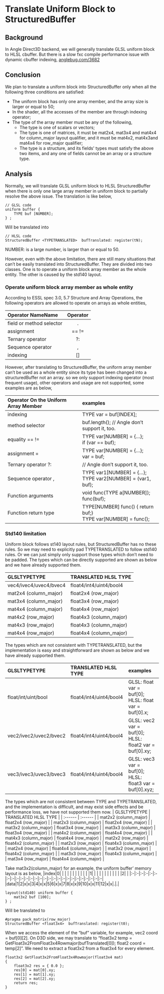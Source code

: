 # Translate Uniform Block to StructuredBuffer

## Background
In Angle Direct3D backend, we will generally translate GLSL uniform block to HLSL cbuffer. But there is a slow fxc compile performance issue with dynamic cbuffer indexing, [anglebug.com/3682](https://bugs.chromium.org/p/angleproject/issues/detail?id=3682)

## Conclusion
We plan to translate a uniform block into StructuredBuffer only when all the following three conditions are satisfied:
* The uniform block has only one array member, and the array size is larger or equal to 50;
* In the shader, all the accesses of the member are through indexing operator;
* The type of the array member must be any of the following,
  * The type is one of scalars or vectors;
  * The type is one of matrices, it must be mat2x4, mat3x4 and mat4x4 for column_major layout qualifier, and it must be mat4x2, mat4x3and mat4x4 for row_major qualifier;
  * The type is a structure, and its fields' types must satisfy the above two items, and any one of fields cannot be an array or a structure type.

## Analysis
Normally, we will translate GLSL uniform block to HLSL StructuredBuffer when there is only one large array member in uniform block to partially resolve the above issue. The translation is like below,
```
// GLSL code
uniform buffer {
	TYPE buf [NUMBER];
} ;
```
Will be translated into
```
// HLSL code
StructuredBuffer <TYPETRANSLATED>  bufTranslated: register(tN);
```

NUMBER: is a large number, is larger than or equal to 50.

However, even with the above limitation, there are still many situations that can’t be easily translated into StructuredBuffer. They are divided into two classes. One is to operate a uniform block array member as the whole entity. The other is caused by the std140 layout.

### Operate uniform block array member as whole entity
According to ESSL spec 3.0, 5.7 Structure and Array Operations,  the following operators are allowed to operate on arrays as whole entities,

|  Operator NameName         |    Operator    |
|  :----------------         |    :------:    |
|  field or method selector  |        .       |
|  assignment                |     ==  !=     |
|  Ternary operator          |       ?:       |
|  Sequence operator         |       ,        |
|  indexing                  |       []       |

However, after translating to StructuredBuffer, the uniform array member can’t be used as a whole entity since its type has been changed into a structuredBuffer not an array.
so we only support  indexing operator (most frequent usage), other operators and usage are not supported, some examples are as below,

|    Operator On the Uniform Array Member    |         examples          |
|              :----------------             |         :------           |
|    indexing                                |   TYPE var = buf[INDEX];  |
|    method selector                         |   buf.length();   // Angle don’t support it, too. |
|    equality == !=                          |   TYPE var[NUMBER] = {…}; <br> if (var == buf);   |
|    assignment =                            |   TYPE var[NUMBER] = {…}; <br> var = buf;         |
|    Ternary operator ?:                     |   // Angle don’t support it, too.                 |
|    Sequence operator ,                     |   TYPE var1[NUMBER] = {…}; <br> TYPE var2[NUMBER] = (var1, buf);      |
|    Function arguments                      |   void func(TYPE a[NUMBER]); <br> func(buf);                          |
|    Function return type                    |   TYPE[NUMBER] func() { return buf;}  <br> TYPE var[NUMBER] = func(); |

### Std140 limitation
Uniform block follows st140 layout rules, but StructuredBuffer has no these rules. So we may need to explicitly pad TYPETRANSLATED to follow std140 rules. Or we can just simply only support those types which don’t need to be padded.
The types which can be directly supported are shown as below and we have already supported them.

|         GLSLTYPETYPE       |     TRANSLATED HLSL TYPE      |
|         :------            |          :------              |
|   vec4/ivec4/uvec4/bvec4   |     float4/int4/uint4/bool4   |
|   mat2x4 (column_major)    |     float2x4 (row_major)      |
|   mat3x4 (column_major)    |     float3x4 (row_major)      |
|   mat4x4 (column_major)    |     float4x4 (row_major)      |
|   mat4x2 (row_major)       |     float4x3 (column_major)   |
|   mat4x3 (row_major)       |     float4x3 (column_major)   |
|   mat4x4 (row_major)       |     float4x4 (column_major)   |

The types which are not consistent with TYPETRANSLATED, but the implementation is easy and straightforward are shown as below and we have already supported them.

|         GLSLTYPETYPE       |     TRANSLATED HLSL TYPE      |     examples        |
|         :------            |          :------              |     :------         |
|   float/int/uint/bool      |     float4/int4/uint4/bool4   | GLSL: float var = buf[0]; <br> HLSL: float var = buf[0].x;  |
|   vec2/ivec2/uvec2/bvec2   |     float4/int4/uint4/bool4   | GLSL: vec2 var = buf[0]; <br> HLSL: float2 var = buf[0].xy; |
|   vec3/ivec3/uvec3/bvec3   |     float4/int4/uint4/bool4   | GLSL: vec3 var = buf[0]; <br> HLSL: float3 var = buf[0].xyz;|

The types which are not consistent between TYPE and TYPETRANSLATED, and the implementation is difficult, and may exist side effects and be performance loss, we have not supported them now.
|         GLSLTYPETYPE       |     TRANSLATED HLSL TYPE      |
|         :------            |          :------              |
|   mat2x2 (column_major)    |     float2x4 (row_major)      |
|   mat2x3 (column_major)    |     float2x4 (row_major)      |
|   mat3x2 (column_major)    |     float3x4 (row_major)      |
|   mat3x3 (column_major)    |     float3x4 (row_major)      |
|   mat4x2 (column_major)    |     float4x4 (row_major)      |
|   mat4x3 (column_major)    |     float4x4 (row_major)      |
|   mat2x2 (row_major)       |     float4x2 (column_major)   |
|   mat2x3 (row_major)       |     float4x3 (column_major)   |
|   mat2x4 (row_major)       |     float4x4 (column_major)   |
|   mat3x2 (row_major)       |     float4x2 (column_major)   |
|   mat3x3 (row_major)       |     float4x3 (column_major)   |
|   mat3x4 (row_major)       |     float4x4 (column_major)   |


Take mat3x2(column_major) for an example, the uniform buffer’ memory layout is as below,
|index|0| | | | | | | | | | | |1| | | | | | | | | | | |2| |
|:-|:-|:-|:-|:-|:-|:-|:-|:-|:-|:-|:-|:-|:-|:-|:-|:-|:-|:-|:-|:-|:-|:-|:-|:-|:-|:-|
|data|1|2|x|x|3|4|x|x|5|6|x|x|7|8|x|x|9|10|x|x|11|12|x|x|.|.|

```
layout(std140) uniform buffer {
	mat3x2 buf [100];
} ;
```
Will be translated to

```
#pragma pack_matrix(row_major)
StructuredBuffer <float3x4>  bufTranslated: register(t0);
```

When we access the element of the “buf” variable, for example, vec2 coord = buf[0][2]. On D3D side, we may translate to “float3x2 temp = GetFloat3x2FromFloat3x4Rowmajor(bufTranslated[0]); float2 coord = temp[2]”. We need to extract a float3x2 from a float3x4 for every element.

```
float3x2 GetFloat3x2FromFloat3x4Rowmajor(float3x4 mat)
{
    float3x2 res = { 0.0 };
    res[0] = mat[0].xy;
    res[1] = mat[1].xy;
    res[2] = mat[2].xy;
    return res;
}
```